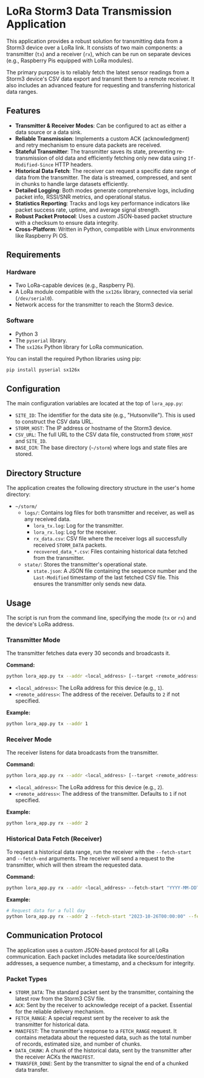 # LoRa Storm3 Data Transmission Application

This application provides a robust solution for transmitting data from a Storm3 device over a LoRa link. It consists of two main components: a transmitter (`tx`) and a receiver (`rx`), which can be run on separate devices (e.g., Raspberry Pis equipped with LoRa modules).

The primary purpose is to reliably fetch the latest sensor readings from a Storm3 device's CSV data export and transmit them to a remote receiver. It also includes an advanced feature for requesting and transferring historical data ranges.

## Features

- **Transmitter & Receiver Modes**: Can be configured to act as either a data source or a data sink.
- **Reliable Transmission**: Implements a custom ACK (acknowledgment) and retry mechanism to ensure data packets are received.
- **Stateful Transmitter**: The transmitter saves its state, preventing re-transmission of old data and efficiently fetching only new data using `If-Modified-Since` HTTP headers.
- **Historical Data Fetch**: The receiver can request a specific date range of data from the transmitter. The data is streamed, compressed, and sent in chunks to handle large datasets efficiently.
- **Detailed Logging**: Both modes generate comprehensive logs, including packet info, RSSI/SNR metrics, and operational status.
- **Statistics Reporting**: Tracks and logs key performance indicators like packet success rate, uptime, and average signal strength.
- **Robust Packet Protocol**: Uses a custom JSON-based packet structure with a checksum to ensure data integrity.
- **Cross-Platform**: Written in Python, compatible with Linux environments like Raspberry Pi OS.

## Requirements

### Hardware
- Two LoRa-capable devices (e.g., Raspberry Pi).
- A LoRa module compatible with the `sx126x` library, connected via serial (`/dev/serial0`).
- Network access for the transmitter to reach the Storm3 device.

### Software
- Python 3
- The `pyserial` library.
- The `sx126x` Python library for LoRa communication.

You can install the required Python libraries using pip:
```bash
pip install pyserial sx126x
```

## Configuration

The main configuration variables are located at the top of `lora_app.py`:

- `SITE_ID`: The identifier for the data site (e.g., "Hutsonville"). This is used to construct the CSV data URL.
- `STORM_HOST`: The IP address or hostname of the Storm3 device.
- `CSV_URL`: The full URL to the CSV data file, constructed from `STORM_HOST` and `SITE_ID`.
- `BASE_DIR`: The base directory (`~/storm`) where logs and state files are stored.

## Directory Structure

The application creates the following directory structure in the user's home directory:

- `~/storm/`
  - `logs/`: Contains log files for both transmitter and receiver, as well as any received data.
    - `lora_tx.log`: Log for the transmitter.
    - `lora_rx.log`: Log for the receiver.
    - `rx_data.csv`: CSV file where the receiver logs all successfully received `STORM_DATA` packets.
    - `recovered_data_*.csv`: Files containing historical data fetched from the transmitter.
  - `state/`: Stores the transmitter's operational state.
    - `state.json`: A JSON file containing the sequence number and the `Last-Modified` timestamp of the last fetched CSV file. This ensures the transmitter only sends new data.

## Usage

The script is run from the command line, specifying the mode (`tx` or `rx`) and the device's LoRa address.

### Transmitter Mode

The transmitter fetches data every 30 seconds and broadcasts it.

**Command:**
```bash
python lora_app.py tx --addr <local_address> [--target <remote_address>]
```
- `<local_address>`: The LoRa address for this device (e.g., `1`).
- `<remote_address>`: The address of the receiver. Defaults to `2` if not specified.

**Example:**
```bash
python lora_app.py tx --addr 1
```

### Receiver Mode

The receiver listens for data broadcasts from the transmitter.

**Command:**
```bash
python lora_app.py rx --addr <local_address> [--target <remote_address>]
```
- `<local_address>`: The LoRa address for this device (e.g., `2`).
- `<remote_address>`: The address of the transmitter. Defaults to `1` if not specified.

**Example:**
```bash
python lora_app.py rx --addr 2
```

### Historical Data Fetch (Receiver)

To request a historical data range, run the receiver with the `--fetch-start` and `--fetch-end` arguments. The receiver will send a request to the transmitter, which will then stream the requested data.

**Command:**
```bash
python lora_app.py rx --addr <local_address> --fetch-start "YYYY-MM-DDTHH:MM:SS" --fetch-end "YYYY-MM-DDTHH:MM:SS"
```

**Example:**
```bash
# Request data for a full day
python lora_app.py rx --addr 2 --fetch-start "2023-10-26T00:00:00" --fetch-end "2023-10-27T00:00:00"
```

## Communication Protocol

The application uses a custom JSON-based protocol for all LoRa communication. Each packet includes metadata like source/destination addresses, a sequence number, a timestamp, and a checksum for integrity.

### Packet Types

- `STORM_DATA`: The standard packet sent by the transmitter, containing the latest row from the Storm3 CSV file.
- `ACK`: Sent by the receiver to acknowledge receipt of a packet. Essential for the reliable delivery mechanism.
- `FETCH_RANGE`: A special request sent by the receiver to ask the transmitter for historical data.
- `MANIFEST`: The transmitter's response to a `FETCH_RANGE` request. It contains metadata about the requested data, such as the total number of records, estimated size, and number of chunks.
- `DATA_CHUNK`: A chunk of the historical data, sent by the transmitter after the receiver ACKs the `MANIFEST`.
- `TRANSFER_DONE`: Sent by the transmitter to signal the end of a chunked data transfer.